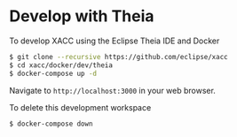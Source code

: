 # Develop with Theia

To develop XACC using the Eclipse Theia IDE and Docker

```bash
$ git clone --recursive https://github.com/eclipse/xacc
$ cd xacc/docker/dev/theia
$ docker-compose up -d
```

Navigate to `http://localhost:3000` in your web browser.

To delete this development workspace
```bash
$ docker-compose down
```